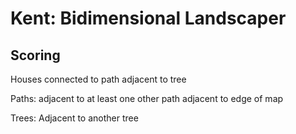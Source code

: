 # Kent: Bidimensional Landscaper

## Scoring

Houses
    connected to path
    adjacent to tree

Paths:
    adjacent to at least one other path
    adjacent to edge of map

Trees:
    Adjacent to another tree
